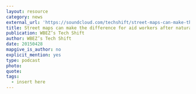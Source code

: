 ```yaml
---
layout: resource
category: news
external_url: 'https://soundcloud.com/techshift/street-maps-can-make-the-difference-for-aid-workers-after-natural-disasters'
title: Street maps can make the difference for aid workers after natural disasters
publication: WBEZ’s Tech Shift
author: WBEZ’s Tech Shift
date: 20150428
mapgive_is_author: no
explicit_mention: yes
type: podcast
photo:
quote:
tags:
  - insert here
---
```

